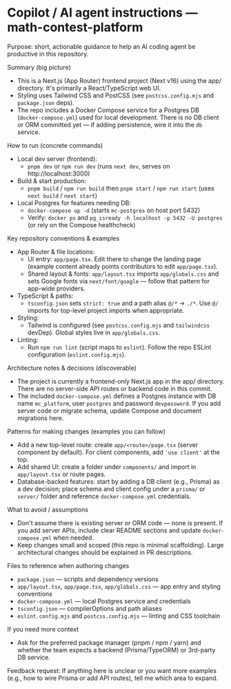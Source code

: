 <!-- .github/copilot-instructions.md -->

# Copilot / AI agent instructions — math-contest-platform

Purpose: short, actionable guidance to help an AI coding agent be productive in this repository.

Summary (big picture)

- This is a Next.js (App Router) frontend project (Next v16) using the app/ directory. It's primarily a React/TypeScript web UI.
- Styling uses Tailwind CSS and PostCSS (see `postcss.config.mjs` and `package.json` deps).
- The repo includes a Docker Compose service for a Postgres DB (`docker-compose.yml`) used for local development. There is no DB client or ORM committed yet — if adding persistence, wire it into the `db` service.

How to run (concrete commands)

- Local dev server (frontend):
  - `pnpm dev` or `npm run dev` (runs `next dev`, serves on http://localhost:3000)
- Build & start production:
  - `pnpm build` / `npm run build` then `pnpm start` / `npm run start` (uses `next build` / `next start`)
- Local Postgres for features needing DB:
  - `docker-compose up -d` (starts `mc-postgres` on host port 5432)
  - Verify: `docker ps` and `pg_isready -h localhost -p 5432 -U postgres` (or rely on the Compose healthcheck)

Key repository conventions & examples

- App Router & file locations:
  - UI entry: `app/page.tsx`. Edit there to change the landing page (example content already points contributors to edit `app/page.tsx`).
  - Shared layout & fonts: `app/layout.tsx` imports `app/globals.css` and sets Google fonts via `next/font/google` — follow that pattern for app-wide providers.
- TypeScript & paths:
  - `tsconfig.json` sets `strict: true` and a path alias `@/*` → `./*`. Use `@/` imports for top-level project imports when appropriate.
- Styling:
  - Tailwind is configured (see `postcss.config.mjs` and `tailwindcss` devDep). Global styles live in `app/globals.css`.
- Linting:
  - Run `npm run lint` (script maps to `eslint`). Follow the repo ESLint configuration (`eslint.config.mjs`).

Architecture notes & decisions (discoverable)

- The project is currently a frontend-only Next.js app in the app/ directory. There are no server-side API routes or backend code in this commit.
- The included `docker-compose.yml` defines a Postgres instance with DB name `mc_platform`, user `postgres` and password `devpassword`. If you add server code or migrate schema, update Compose and document migrations here.

Patterns for making changes (examples you can follow)

- Add a new top-level route: create `app/<route>/page.tsx` (server component by default). For client components, add `'use client'` at the top.
- Add shared UI: create a folder under `components/` and import in `app/layout.tsx` or route pages.
- Database-backed features: start by adding a DB client (e.g., Prisma) as a dev decision; place schema and client config under a `prisma/` or `server/` folder and reference `docker-compose.yml` credentials.

What to avoid / assumptions

- Don't assume there is existing server or ORM code — none is present. If you add server APIs, include clear README sections and update `docker-compose.yml` when needed.
- Keep changes small and scoped (this repo is minimal scaffolding). Large architectural changes should be explained in PR descriptions.

Files to reference when authoring changes

- `package.json` — scripts and dependency versions
- `app/layout.tsx`, `app/page.tsx`, `app/globals.css` — app entry and styling conventions
- `docker-compose.yml` — local Postgres service and credentials
- `tsconfig.json` — compilerOptions and path aliases
- `eslint.config.mjs` and `postcss.config.mjs` — linting and CSS toolchain

If you need more context

- Ask for the preferred package manager (pnpm / npm / yarn) and whether the team expects a backend (Prisma/TypeORM) or 3rd-party DB service.

Feedback request: If anything here is unclear or you want more examples (e.g., how to wire Prisma or add API routes), tell me which area to expand.
